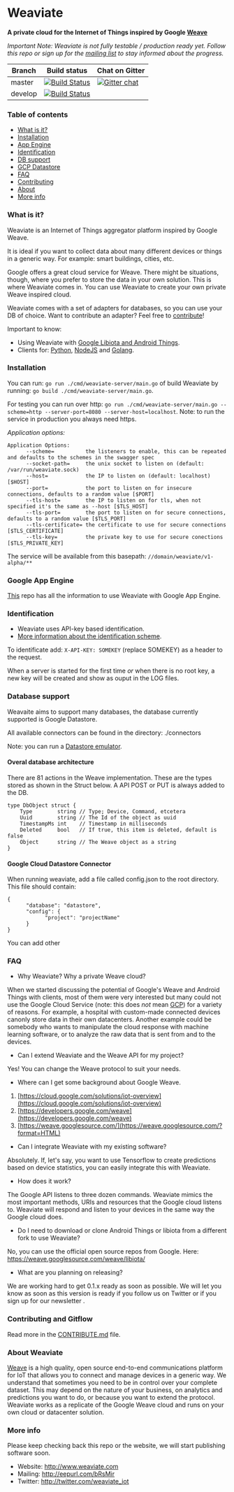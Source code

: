 # Weaviate

**A private cloud for the Internet of Things inspired by Google [Weave](https://developers.google.com/weave)**

*Important Note:
Weaviate is not fully testable / production ready yet. Follow this repo or sign up for the [mailing list](http://eepurl.com/bRsMir) to stay informed about the progress.*

| Branch   | Build status                                                                                                                    | Chat on Gitter                                                                                 |
| -------- | ------------------------------------------------------------------------------------------------------------------------------- | ---------------------------------------------------------------------------------------------- |
| master   | [![Build Status](https://travis-ci.org/weaviate/weaviate.svg?branch=master)](https://travis-ci.org/weaviate/weaviate)           | [![Gitter chat](https://badges.gitter.im/weaviate/weaviate.svg)](https://gitter.im/weaviate/)  |
| develop  | [![Build Status](https://travis-ci.org/weaviate/weaviate.svg?branch=develop)](https://travis-ci.org/weaviate/weaviate/branches) | |

### Table of contents
- [What is it?](#what-is-it)
- [Installation](#installation)
- [App Engine](#google-app-engine)
- [Identification](#identification)
- [DB support](#database-support)
- [GCP Datastore](#google-cloud-datastore-connector)
- [FAQ](#faq)
- [Contributing](#contributing-and-gitflow)
- [About](#about-weaviate)
- [More info](#more-info)

### What is it?

Weaviate is an Internet of Things aggregator platform inspired by Google Weave.

It is ideal if you want to collect data about many different devices or things in a generic way. For example: smart buildings, cities, etc.

Google offers a great cloud service for Weave. There might be situations, though, where you prefer to store the data in your own solution. This is where Weaviate comes in. You can use Weaviate to create your own private Weave inspired cloud.

Weaviate comes with a set of adapters for databases, so you can use your DB of choice. Want to contribute an adapter? Feel free to [contribute](#contributing-and-gitflow)!

Important to know:

- Using Weaviate with [Google Libiota and Android Things](https://github.com/weaviate/weaviatecompanion).
- Clients for: [Python](https://github.com/weaviate/weaviate-client-python), [NodeJS](https://github.com/weaviate/weaviate-client-nodejs) and [Golang](https://github.com/weaviate/weaviate-client-golang).

### Installation

You can run: `go run ./cmd/weaviate-server/main.go` of build Weaviate by running: `go build ./cmd/weaviate-server/main.go`.

For testing you can run over http: `go run ./cmd/weaviate-server/main.go --scheme=http --server-port=8080 --server-host=localhost`. Note: to run the service in production you always need https.

*Application options:*

```
Application Options:
      --scheme=          the listeners to enable, this can be repeated and defaults to the schemes in the swagger spec
      --socket-path=     the unix socket to listen on (default: /var/run/weaviate.sock)
      --host=            the IP to listen on (default: localhost) [$HOST]
      --port=            the port to listen on for insecure connections, defaults to a random value [$PORT]
      --tls-host=        the IP to listen on for tls, when not specified it's the same as --host [$TLS_HOST]
      --tls-port=        the port to listen on for secure connections, defaults to a random value [$TLS_PORT]
      --tls-certificate= the certificate to use for secure connections [$TLS_CERTIFICATE]
      --tls-key=         the private key to use for secure conections [$TLS_PRIVATE_KEY]
```

The service will be available from this basepath: `//domain/weaviate/v1-alpha/**`

### Google App Engine

[This](https://github.com/weaviate/weaviate-app-engine) repo has all the information to use Weaviate with Google App Engine.

### Identification

- Weaviate uses API-key based identification.
- [More information about the identification scheme](https://github.com/bobvanluijt/ubiquitous-computing-platform-identification-scheme/blob/master/README.md).

To identificate add: `X-API-KEY: SOMEKEY` (replace SOMEKEY) as a header to the request.

When a server is started for the first time _or_ when there is no root key, a new key will be created and show as ouput in the LOG files.

### Database support

Weavaite aims to support many databases, the database currently supported is Google Datastore.

All available connectors can be found in the directory: ./connectors

Note: you can run a [Datastore emulator](https://cloud.google.com/datastore/docs/tools/datastore-emulator).

#### Overal database architecture

There are 81 actions in the Weave implementation. These are the types stored as shown in the Struct below. A API POST or PUT is always added to the DB.

```
type DbObject struct {
	Type        string // Type; Device, Command, etcetera
	Uuid        string // The Id of the object as uuid
	TimestampMs int    // Timestamp in milliseconds
	Deleted     bool   // If true, this item is deleted, default is false
	Object      string // The Weave object as a string
}
```

#### Google Cloud Datastore Connector

When running weaviate, add a file called config.json to the root directory. This file should contain:

```
{
      "database": "datastore",
      "config": {
            "project": "projectName"
      }
}
```

You can add other 

### FAQ

- Why Weaviate​?​ ​W​hy a private Weave cloud?

When we started discussing the potential of Google's Weave and Android Things with clients​,​ most​ of them​ were very interested but ​many could not use the Google Cloud​ Service (note: this does _not_ mean [GCP](https://cloud.google.com/)) for ​a​ variety of reasons. ​F​or exampl​e, a​ hospital with custom​-​made connected devices​ can ​only store data in their own datacenters.​ ​Another example ​could be somebody who want​s​ to manipulate the cloud response with machine learning software​,​ or ​to ​analyze the raw data that is sen​t​ from and to the devices.

- Can I extend Weaviate and the Weave API for my project​?​

Yes! You can change the Weave protocol to suit your needs.

- Where can I get some background about Google Weave.
1) [https://cloud.google.com/solutions/iot-overview](https://cloud.google.com/solutions/iot-overview)
2) [https://developers.google.com/weave](https://developers.google.com/weave)
3) [https://weave.googlesource.com/](https://weave.googlesource.com/?format=HTML)

- Can I integrate Weaviate with my existing software?

Absolutely​. If, l​et​'​s say​,​ you want to use Tensorflow to create predictions based on device statistics​,​ you can easily integrate this with Weaviate.

- How does it work?

The Google API listens to three dozen commands​.​ Weaviate mimics the most important methods, URIs and resources that the Google cloud listens to. Weaviate will respond and listen to your devices in the same way the Google cloud does.

- Do I need to download or clone Android Things or libiota from a different fork to use Weaviate?

No, you can use the official open source repos from Google. Here: https://weave.googlesource.com/weave/libiota/

- What are you planning on releasing?

​W​e are working hard to get 0.1.x ready​ as soon as possible​.​ We will let you know as soon​ as​ this version is ready​ i​f you follow us on Twitter or if you sign​ ​up for our newsletter .

### Contributing and Gitflow
Read more in the [CONTRIBUTE.md](CONTRIBUTE.md) file.

### About Weaviate

[Weave](https://developers.google.com/weave) is a high quality, open source end-to-end communications platform for IoT that allows you to connect and manage devices in a generic way. We understand that sometimes you need to be in control over your complete dataset. This may depend on the nature of your business, on analytics and predictions you want to do, or because you want to extend the protocol. Weaviate works as a replicate of the Google Weave cloud and runs on your own cloud or datacenter solution.

### More info
Please keep checking back this repo or the website, we will start publishing software soon.

- Website: http://www.weaviate.com
- Mailing: http://eepurl.com/bRsMir
- Twitter: http://twitter.com/weaviate_iot
